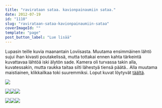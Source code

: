 ```yaml
---
title: "ravirataan sataa. kavionpainaumiin sataa."
date: 2012-07-19
id: "1110"
slug: "ravirataan-sataa-kavionpainaumiin-sataa"
coverImageId: ""
template: "page"
post_button_label: "Lue lisää"
---
```


Lupasin teille kuvia maanantain Loviisasta. Muutama ensimmäinen lähtö sujui ihan kivasti poutakelissä, mutta tottakai ennen kahta tärkeintä kuvattavaa lähtöä iski älytön sade. Kamera oli turvassa takin alla, kuvatessakin, mutta raukka taitaa silti lähestyä tiensä päätä.. Alla muutama maistiainen, klikkailkaa toki suuremmiksi. Loput kuvat löytyvät [täältä](http://maisaw.otukset.fi/kuvat/2012/16.7.2012+Loviisa/).

[![](/images/IMG_7255.png)](http://1.bp.blogspot.com/-Gq5iVbxY7ao/UAhE-Z_6M8I/AAAAAAAAA40/uEJWioS3g24/s1600/IMG_7255.png)

[![](/images/Turbo+Chip+%25284%2529.png)](http://1.bp.blogspot.com/-jXw8Un6J1a0/UAhFN1HDj9I/AAAAAAAAA5c/NMsULhaiKPs/s1600/Turbo+Chip+%25284%2529.png)[![](/images/Tupla-Suviy%25C3%25B6+%25282%2529.png)](http://2.bp.blogspot.com/-H3Ir6GtoXmk/UAhFHRxdnPI/AAAAAAAAA5M/w2ZiLUQwbu8/s1600/Tupla-Suviy%25C3%25B6+%25282%2529.png)[![](/images/Turbo+Chip+%25283%2529.png)](http://2.bp.blogspot.com/-Ki91it1mYdA/UAhFKt6aGjI/AAAAAAAAA5U/LMA3SypxSI4/s1600/Turbo+Chip+%25283%2529.png)

[![](/images/Atlas+Girl.png)](http://3.bp.blogspot.com/-r93SifEsia4/UAhE7edVu6I/AAAAAAAAA4s/PWBgFusJeeY/s1600/Atlas+Girl.png)[![](/images/Pihla-Tytt%25C3%25B6+%25281%2529.png)](http://3.bp.blogspot.com/-6r-Z03diCbo/UAhFBo0HakI/AAAAAAAAA48/6nz7ZuDWI5I/s1600/Pihla-Tytt%25C3%25B6+%25281%2529.png)[![](/images/Rockhill+Angel+%25282%2529.png)](http://2.bp.blogspot.com/-0HVW4pQcpgk/UAhFEg5lwwI/AAAAAAAAA5E/IN2Jiuzrhdw/s1600/Rockhill+Angel+%25282%2529.png)
